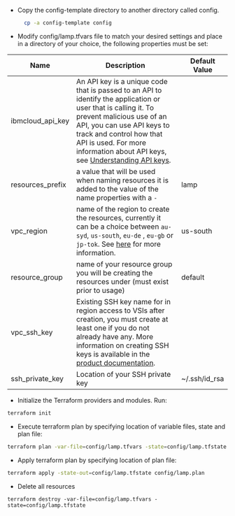- Copy the config-template directory to another directory called config.
  ```sh
    cp -a config-template config
  ```

- Modify config/lamp.tfvars file to match your desired settings and place in a directory of your choice, the following properties must be set:

|  Name               | Description                         | Default Value |
| -------------------| ------------------------------------|---------------- |
| ibmcloud_api_key | An API key is a unique code that is passed to an API to identify the application or user that is calling it. To prevent malicious use of an API, you can use API keys to track and control how that API is used. For more information about API keys, see [Understanding API keys](https://cloud.ibm.com/docs/iam?topic=iam-manapikey). |
| resources_prefix | a value that will be used when naming resources it is added to the value of the name properties with a `-` | lamp |
| vpc_region        | name of the region to create the resources, currently it can be a choice between `au-syd`, `us-south`, `eu-de` , `eu-gb` or `jp-tok`. See [here](https://cloud.ibm.com/docs/vpc-on-classic-vsi?topic=vpc-on-classic-vsi-faqs#what-regions-are-available-) for more information. | us-south |
| resource_group | name of your resource group you will be creating the resources under (must exist prior to usage) | default |
| vpc_ssh_key | Existing SSH key name for in region access to VSIs after creation, you must create at least one if you do not already have any. More information on creating SSH keys is available in the [product documentation](https://cloud.ibm.com/docs/vpc-on-classic-vsi?topic=vpc-on-classic-vsi-ssh-keys). |
| ssh_private_key | Location of your SSH private key | ~/.ssh/id_rsa |

- Initialize the Terraform providers and modules. Run:
```sh
terraform init
```

- Execute terraform plan by specifying location of variable files, state and plan file:
```sh
terraform plan -var-file=config/lamp.tfvars -state=config/lamp.tfstate -out=config/lamp.plan
```

- Apply terraform plan by specifying location of plan file:
```sh
terraform apply -state-out=config/lamp.tfstate config/lamp.plan
```

- Delete all resources
```
terraform destroy -var-file=config/lamp.tfvars -state=config/lamp.tfstate
```